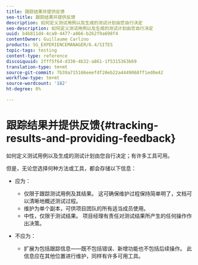 ```yaml
---
title: 跟踪结果并提供反馈
seo-title: 跟踪结果并提供反馈
description: 如何定义测试用例以及生成的测试计划由您自行决定
seo-description: 如何定义测试用例以及生成的测试计划由您自行决定
uuid: b4b811d4-4ca0-4477-a866-b262f9a698f4
contentOwner: Guillaume Carlino
products: SG_EXPERIENCEMANAGER/6.4/SITES
topic-tags: testing
content-type: reference
discoiquuid: 2fff5f64-d330-4b32-a861-1f5315363b69
translation-type: tm+mt
source-git-commit: 7b39a715166eeefdf20eb22a4449068ff1ed0e42
workflow-type: tm+mt
source-wordcount: '182'
ht-degree: 0%

---
```



# 跟踪结果并提供反馈{#tracking-results-and-providing-feedback}

如何定义测试用例以及生成的测试计划由您自行决定；有许多工具可用。

但是，无论您选择何种方法或工具，都会存储以下信息：

* 应为：

   * 仅限于跟踪测试用例及其结果。 这可确保维护过程保持简单明了，文档可以清晰地概述测试过程。
   * 维护为单个副本，可供项目团队的所有适当成员使用。
   * 中性，仅限于测试结果。 项目经理有责任对测试结果所产生的任何操作作出决策。

* 不应为：

   * 扩展为包括跟踪信息——既不包括错误、新增功能也不包括后续操作。 此信息应在其他位置进行维护，同样有许多可用工具。


